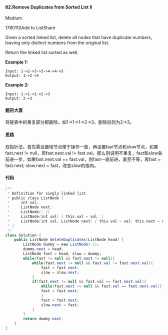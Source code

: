 #### 82.Remove Duplicates from Sorted List II

Medium

1780110Add to ListShare

Given a sorted linked list, delete all nodes that have duplicate numbers, leaving only *distinct* numbers from the original list.

Return the linked list sorted as well.

**Example 1:**

```
Input: 1->2->3->3->4->4->5
Output: 1->2->5
```

**Example 2:**

```
Input: 1->1->1->2->3
Output: 2->3
```

#### 题目大意

将链表中的重复部分都删除，如1->1->1->2->3，删除后则为2->3。

#### 思路

双指针法。首先需设置哑节点便于操作一致，再设置fast节点和slow节点，如果fast.next != null，若fast.next.val != fast.val，那么则说明不重复，fast和slow各前进一步，如果fast.next.val == fast.val，则fast一直前进，直至不等，再fast = fast.next; slow.next = fast，改变slow的指向。

#### 代码

```java
/**
 * Definition for singly-linked list.
 * public class ListNode {
 *     int val;
 *     ListNode next;
 *     ListNode() {}
 *     ListNode(int val) { this.val = val; }
 *     ListNode(int val, ListNode next) { this.val = val; this.next = next; }
 * }
 */
class Solution {
    public ListNode deleteDuplicates(ListNode head) {
        ListNode dummy = new ListNode(-1);
        dummy.next = head;
        ListNode fast = head, slow = dummy;
        while(fast != null && fast.next != null){
            while(fast.next != null && fast.val != fast.next.val){
                fast = fast.next;
                slow = slow.next;
            }
            if(fast.next != null && fast.val == fast.next.val){
                while(fast.next != null && fast.val == fast.next.val){
                fast = fast.next;
                }
                fast = fast.next;
                slow.next = fast;
            }
        }
        return dummy.next;
    }
}
```

